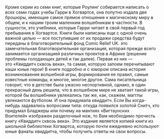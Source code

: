 <!--2024-02-28 00:28:40-->
Кроме серии из семи книг, которые Роулинг собирается написать о всех семи годах учебы Гарри в Хогвартсе, она попутно издала две брошюры, имеющие самое прямое отношение к магическому миру в общем, и к нашим троим маленким волшебникам в частности. В сущности, это учебники, которые Гарри читает в свой первый год пребывания в Хогвартсе. Книги были написаны еще с одной очень важной целью — все поступившие от их продажи средства будут переданы в благотворительный фонд Comic Relief UK. это замечательная благотворительная организация, которая прежде всего занимается организацией различных проектов в Африке (решение проблемы голодающих детей и так далее).
				Первая из них — это «Квиддитч сквозь века», та самая, которую запоем перечитывают наши юные герои! В книге подробно и с юмором описана история возникноваения волшебной игры, формирования ее правил, самые известные команды, и многое, многое другое. Сама писательница говорит, что в детстве была ужасно неспортивной, однако, в один прекрасный день решила, что в волшебном мире не хватает такой игры, которой бы волшебники увлекались так же, как, скажем, магглы увлекаются футболом. И она придумала квиддитч.
				Если Вы когда-нибудь задавались вопросами типа: откуда появился золотой Снитч, кто придумал Бладжеры или почему на мантиях «Вигтаунских Воителей» изображен разделочный нож, то Вам необходимо прочесть книгу «Квиддитч сквозь века». Это издание является копией книги из школьной библиотеки Хогвартса, которую почти ежедневно используют юные фанаты квиддитча, чтобы получить ответы на свои вопросы.